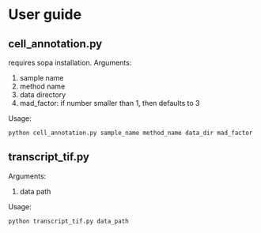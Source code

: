 # User guide

## cell_annotation.py
requires sopa installation. Arguments:
1) sample name
2) method name
3) data directory
4) mad_factor: if number smaller than 1, then defaults to 3

Usage:
```
python cell_annotation.py sample_name method_name data_dir mad_factor
```

## transcript_tif.py
Arguments:
1) data path

Usage:
```
python transcript_tif.py data_path
```